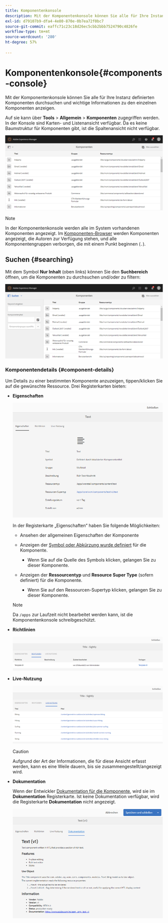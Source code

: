 ```yaml
---
title: Komponentenkonsole
description: Mit der Komponentenkonsole können Sie alle für Ihre Instanz definierten Komponenten durchsuchen und wichtige Informationen zu den einzelnen Komponenten anzeigen.
exl-id: d79107b9-dfa4-4e80-870e-0b7ea72f0bc7
source-git-commit: eaffc71c23c18d26ec5cbb2bbb7524790c4826fe
workflow-type: tm+mt
source-wordcount: '280'
ht-degree: 57%

---
```


# Komponentenkonsole{#components-console}

Mit der Komponentenkonsole können Sie alle für Ihre Instanz definierten Komponenten durchsuchen und wichtige Informationen zu den einzelnen Komponenten anzeigen.

Auf sie kann über **Tools** > **Allgemein** > **Komponenten** zugegriffen werden. In der Konsole sind Karten- und Listenansicht verfügbar. Da es keine Baumstruktur für Komponenten gibt, ist die Spaltenansicht nicht verfügbar.

![screen-shot_2019-03-05at113145](assets/screen-shot_2019-03-05at113145.png)

>[!NOTE]
>
>In der Komponentenkonsole werden alle im System vorhandenen Komponenten angezeigt. Im [Komponenten-Browser](/help/sites-authoring/author-environment-tools.md#components-browser) werden Komponenten angezeigt, die Autoren zur Verfügung stehen, und alle Komponentengruppen verborgen, die mit einem Punkt beginnen (`.`).

## Suchen {#searching}

Mit dem Symbol **Nur Inhalt** (oben links) können Sie den **Suchbereich** öffnen, um die Komponenten zu durchsuchen und/oder zu filtern:

![screen-shot_2019-03-05at113251](assets/screen-shot_2019-03-05at113251.png)

### Komponentendetails {#component-details}

Um Details zu einer bestimmten Komponente anzuzeigen, tippen/klicken Sie auf die gewünschte Ressource. Drei Registerkarten bieten:

* **Eigenschaften**

  ![screen_shot_2018-03-27at165847](assets/screen_shot_2018-03-27at165847.png)

  In der Registerkarte „Eigenschaften“ haben Sie folgende Möglichkeiten:

   * Ansehen der allgemeinen Eigenschaften der Komponente
   * Anzeigen der [Symbol oder Abkürzung wurde definiert](/help/sites-developing/components-basics.md#component-icon-in-touch-ui) für die Komponente.

      * Wenn Sie auf die Quelle des Symbols klicken, gelangen Sie zu dieser Komponente.

   * Anzeigen der **Ressourcentyp** und **Resource Super Type** (sofern definiert) für die Komponente.

      * Wenn Sie auf den Ressourcen-Supertyp klicken, gelangen Sie zu dieser Komponente.

  >[!NOTE]
  >
  >Da `/apps` zur Laufzeit nicht bearbeitet werden kann, ist die Komponentenkonsole schreibgeschützt.

* **Richtlinien**

  ![Richtlinien](assets/chlimage_1-169.png)

* **Live-Nutzung**

  ![Live-Nutzung](assets/chlimage_1-170.png)

  >[!CAUTION]
  >
  >Aufgrund der Art der Informationen, die für diese Ansicht erfasst werden, kann es eine Weile dauern, bis sie zusammengestellt/angezeigt wird.

* **Dokumentation**

  Wenn der Entwickler [Dokumentation für die Komponente](/help/sites-developing/developing-components.md#documenting-your-component), wird sie im **Dokumentation** Registerkarte. Ist keine Dokumentation verfügbar, wird die Registerkarte **Dokumentation** nicht angezeigt.

  ![Dokumentation](assets/chlimage_1-171.png)
